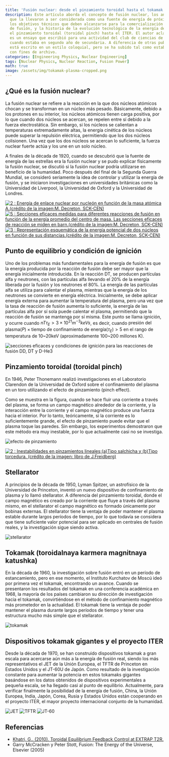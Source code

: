 ```yaml
---
title: 'Fusión nuclear: desde el pinzamiento toroidal hasta el tokamak'
description: Este artículo aborda el concepto de fusión nuclear, los antecedentes
  que la llevaron a ser considerada como una fuente de energía de próxima generación,
  los objetivos técnicos que deben alcanzarse para la comercialización de la energía
  de fusión, y la historia de la evolución tecnológica de la energía de fusión desde
  el pinzamiento toroidal (toroidal pinch) hasta el ITER. El autor aclara que este
  es un ensayo que escribió para una actividad del club de ciencias de la escuela
  cuando estaba en segundo año de secundaria. A diferencia de otras publicaciones,
  está escrito en un estilo coloquial, pero se ha subido tal como estaba originalmente
  con fines de archivo.
categories: [Engineering Physics, Nuclear Engineering]
tags: [Nuclear Physics, Nuclear Reaction, Fusion Power]
math: true
image: /assets/img/tokamak-plasma-cropped.png
---
```

## ¿Qué es la fusión nuclear?

La fusión nuclear se refiere a la reacción en la que dos núcleos atómicos chocan y se transforman en un núcleo más pesado. Básicamente, debido a los protones en su interior, los núcleos atómicos tienen carga positiva, por lo que cuando dos núcleos se acercan, se repelen entre sí debido a la fuerza electrostática. Sin embargo, si los núcleos se calientan a temperaturas extremadamente altas, la energía cinética de los núcleos puede superar la repulsión eléctrica, permitiendo que los dos núcleos colisionen. Una vez que los dos núcleos se acercan lo suficiente, la fuerza nuclear fuerte actúa y los une en un solo núcleo.

A finales de la década de 1920, cuando se descubrió que la fuente de energía de las estrellas era la fusión nuclear y se pudo explicar físicamente la fusión nuclear, se discutió si la fusión nuclear podría utilizarse en beneficio de la humanidad. Poco después del final de la Segunda Guerra Mundial, se consideró seriamente la idea de controlar y utilizar la energía de fusión, y se iniciaron investigaciones en universidades británicas como la Universidad de Liverpool, la Universidad de Oxford y la Universidad de Londres.

<a href="https://www.researchgate.net/figure/Nuclear-binding-energy-per-nucleon-as-a-function-of-the-atomic-mass-Aimage-creditM_fig2_275003974"><img src="https://www.researchgate.net/profile/G_Khatri/publication/275003974/figure/fig2/AS:311308386881537@1451233111244/Nuclear-binding-energy-per-nucleon-as-a-function-of-the-atomic-mass-Aimage-creditM.png" alt="2 : Energía de enlace nuclear por nucleón en función de la masa atómica A.(crédito de la imagen:M. Decreton, SCK-CEN)"/></a>
<a href="https://www.researchgate.net/figure/Measured-cross-sections-for-different-fusion-reactions-as-a-function-of-the-averaged_fig5_275003974"><img src="https://www.researchgate.net/profile/G_Khatri/publication/275003974/figure/fig5/AS:311308386881540@1451233111335/Measured-cross-sections-for-different-fusion-reactions-as-a-function-of-the-averaged.png" alt="5 : Secciones eficaces medidas para diferentes reacciones de fusión en función de la energía promedio del centro de masa. Las secciones eficaces de reacción se miden en barn.(crédito de la imagen:M. Decreton, SCK-CEN)"/></a>
<a href="https://www.researchgate.net/figure/Schematic-representation-of-the-potential-energy-of-two-nuclei-as-a-function-of-their_fig3_275003974"><img src="https://www.researchgate.net/profile/G_Khatri/publication/275003974/figure/fig3/AS:311308386881538@1451233111275/Schematic-representation-of-the-potential-energy-of-two-nuclei-as-a-function-of-their.png" alt="3 : Representación esquemática de la energía potencial de dos núcleos en función de sus distancias.(crédito de la imagen:M. Decreton, SCK-CEN)"/></a>

## Punto de equilibrio y condición de ignición

Uno de los problemas más fundamentales para la energía de fusión es que la energía producida por la reacción de fusión debe ser mayor que la energía inicialmente introducida. En la reacción DT, se producen partículas alfa y neutrones, con las partículas alfa llevando el 20% de la energía liberada por la fusión y los neutrones el 80%. La energía de las partículas alfa se utiliza para calentar el plasma, mientras que la energía de los neutrones se convierte en energía eléctrica. Inicialmente, se debe aplicar energía externa para aumentar la temperatura del plasma, pero una vez que la tasa de reacción de fusión aumenta lo suficiente, la energía de las partículas alfa por sí sola puede calentar el plasma, permitiendo que la reacción de fusión se mantenga por sí misma. Este punto se llama ignición, y ocurre cuando $nT\tau_{E} > 3 \times 10^{21} m^{-3} keVs$, es decir, cuando $\text{presión del plasma}(P) \times \text{tiempo de confinamiento de energía}(\tau_{E}) > 5$ en el rango de temperatura de 10~20keV (aproximadamente 100~200 millones K).

![secciones eficaces y condiciones de ignición para las reacciones de fusión DD, DT y D-He3](/assets/img/fusion-power/cross-sections.png)

## Pinzamiento toroidal (toroidal pinch)

En 1946, Peter Thonemann realizó investigaciones en el Laboratorio Clarendon de la Universidad de Oxford sobre el confinamiento del plasma en un toro utilizando el efecto de pinzamiento (pinch effect).

Como se muestra en la figura, cuando se hace fluir una corriente a través del plasma, se forma un campo magnético alrededor de la corriente, y la interacción entre la corriente y el campo magnético produce una fuerza hacia el interior. Por lo tanto, teóricamente, si la corriente es lo suficientemente grande, el efecto de pinzamiento puede evitar que el plasma toque las paredes. Sin embargo, los experimentos demostraron que este método era muy inestable, por lo que actualmente casi no se investiga.

![efecto de pinzamiento](/assets/img/fusion-power/pinch-effect.png)

<a href="https://www.researchgate.net/figure/Instabilities-in-linear-pinchesaSausage-type-and-bKink-type-image-credit-book_fig9_275003974"><img src="https://www.researchgate.net/profile/G_Khatri/publication/275003974/figure/fig9/AS:311308386881544@1451233111528/Instabilities-in-linear-pinchesaSausage-type-and-bKink-type-image-credit-book.png" alt="2 : Inestabilidades en pinzamientos lineales;(a)Tipo salchicha y (b)Tipo torcedura. (crédito de la imagen: libro de J.Freidberg)"/></a>

## Stellarator

A principios de la década de 1950, Lyman Spitzer, un astrofísico de la Universidad de Princeton, inventó un nuevo dispositivo de confinamiento de plasma y lo llamó stellarator. A diferencia del pinzamiento toroidal, donde el campo magnético es creado por la corriente que fluye a través del plasma mismo, en el stellarator el campo magnético es formado únicamente por bobinas externas. El stellarator tiene la ventaja de poder mantener el plasma estable durante largos períodos de tiempo, por lo que todavía se considera que tiene suficiente valor potencial para ser aplicado en centrales de fusión reales, y la investigación sigue siendo activa.

![stellarator](/assets/img/fusion-power/stellarator.png)

## Tokamak (toroidalnaya karmera magnitnaya katushka)

En la década de 1960, la investigación sobre fusión entró en un período de estancamiento, pero en ese momento, el Instituto Kurchatov de Moscú ideó por primera vez el tokamak, encontrando un avance. Cuando se presentaron los resultados del tokamak en una conferencia académica en 1968, la mayoría de los países cambiaron su dirección de investigación hacia el tokamak, convirtiéndose en el método de confinamiento magnético más prometedor en la actualidad. El tokamak tiene la ventaja de poder mantener el plasma durante largos períodos de tiempo y tener una estructura mucho más simple que el stellarator.

![tokamak](/assets/img/fusion-power/tokamak.png)

## Dispositivos tokamak gigantes y el proyecto ITER

Desde la década de 1970, se han construido dispositivos tokamak a gran escala para acercarse aún más a la energía de fusión real, siendo los más representativos el JET de la Unión Europea, el TFTR de Princeton en Estados Unidos y el JT-60U de Japón. Como resultado de la investigación constante para aumentar la potencia en estos tokamaks gigantes basándose en los datos obtenidos de dispositivos experimentales a pequeña escala, se ha llegado casi al punto de equilibrio. Actualmente, para verificar finalmente la posibilidad de la energía de fusión, China, la Unión Europea, India, Japón, Corea, Rusia y Estados Unidos están cooperando en el proyecto ITER, el mayor proyecto internacional conjunto de la humanidad.

![JET](/assets/img/fusion-power/JET.png)
![TFTR](/assets/img/fusion-power/TFTR.png)
![JT-60](/assets/img/fusion-power/JT-60.png)

## Referencias

- [Khatri, G.. (2010). Toroidal Equilibrium Feedback Control at EXTRAP T2R.](https://www.researchgate.net/publication/275003974_Toroidal_Equilibrium_Feedback_Control_at_EXTRAP_T2R)
- Garry McCracken y Peter Stott, Fusion: The Energy of the Universe, Elsevier (2005)
